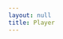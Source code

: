 ```yaml
---
layout: null
title: Player
---
```


<html>
  <head>
    <title>MPEG-DASH</title>
    <!-- DASH reference implementation -->
    <script src="https://cdn.dashjs.org/latest/dash.all.min.js"></script>
    <script>
        // setup the video element and attach it to the Dash player
        function setupVideo(protData) {
            var url = "/Videos/Escape_vision_atmos/stream.mpd";
            var player = dashjs.MediaPlayer().create();
            var video = document.querySelector("#html5video");
            player.initialize(video, url, true);
            player.setProtectionData(protData);
        }

        function play(){
          var data = document.getElementById('input_prop').value;
          var protData = {

              "com.microsoft.playready": {
                  "serverURL": data
              },
          };
          setupVideo(protData);
        }
    </script>
  </head>
  <body >
    <div>
      <h2>Dolby Vision & Dolby Atmos on Microsoft Edge</h2>
      <h3>Usage:</h3>
      <p>1. 在edge地址栏输入：<a href="edge://flags" target="view_window">edge://flags</a> </p>
      <p>2. 搜索 “Media Foundation playback for Windows”，然后设置为 “Enabled”</p>
      <p>3. 在Windows 空间音效打开 Dolby Atmos for xxxx</p>
      <p>4. 播放本页面视频就可以在Edge上体验Dolby Amtos</p>
      <h3>Notes:</h3>
      <p>1. 播放需要要安装 HEVC 拓展, 参考 <a href="https://www.bilibili.com/read/cv11274235" target="view_window">https://www.bilibili.com/read/cv11274235</a></p>
      <p>2. 如果没有画面，表明机器没有安装 DolbyVision decoder。但这时候 DolbyAtmos 是工作的。</p>
      
    </div>
    <div>
      <input type="text" id="input_prop">
      <button onclick="play()">Click me</button>
    </div>
    
    <video id="html5video" width="80%" height="90%" controls>
    </video>
  </body>
</html>